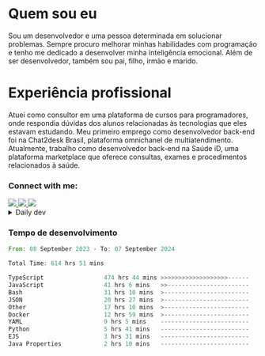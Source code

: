 # Quem sou eu
Sou um desenvolvedor e uma pessoa determinada em solucionar problemas. Sempre procuro melhorar minhas habilidades com programação e tenho me dedicado a desenvolver minha inteligência emocional. Além de ser desenvolvedor, também sou pai, filho, irmão e marido.

# Experiência profissional
Atuei como consultor em uma plataforma de cursos para programadores, onde respondia dúvidas dos alunos relacionadas às tecnologias que eles estavam estudando.
Meu primeiro emprego como desenvolvedor back-end foi na Chat2desk Brasil, plataforma omnichanel de multiatendimento.
Atualmente, trabalho como desenvolvedor back-end na Saúde iD, uma plataforma marketplace que oferece consultas, exames e procedimentos relacionados à saúde.

### Connect with me:
<a href="https://www.linkedin.com/in/theusmoreira" target="_blank" >
<img src="https://img.shields.io/badge/linkedin-%230077B5.svg?&style=for-the-badge&logo=linkedin&logoColor=white ">
</a>
<a href="https://www.instagram.com/matheus.s.moreira/" target="_blank">
<img src="https://img.shields.io/badge/instagram-%23E4405F.svg?&style=for-the-badge&logo=instagram&logoColor=white">
</a>
<a href="mailto:matheussm301@gmail.com"  target="_blank">
<img src="https://img.shields.io/badge/gmail-%23E4405F.svg?&style=for-the-badge&logo=gmail&logoColor=white">
</a>


<details>
  <summary>Daily dev </summary>
<p>
  <a href="https://app.daily.dev/matheussantos"><img src="https://github.com/matheus-santos-moreira/matheus-santos-moreira/blob/master/devcard.svg" width="200" alt="Matheus Santos's Dev Card"/></a>
 </p>
</details>

<h3>Tempo de desenvolvimento</h3>

<!--START_SECTION:waka-->

```rust
From: 08 September 2023 - To: 07 September 2024

Total Time: 614 hrs 51 mins

TypeScript                 474 hrs 44 mins >>>>>>>>>>>>>>>>>>>------   75.11 %
JavaScript                 41 hrs 6 mins   >>-----------------------   06.50 %
Bash                       31 hrs 10 mins  >------------------------   04.93 %
JSON                       20 hrs 27 mins  >------------------------   03.24 %
Other                      17 hrs 10 mins  >------------------------   02.72 %
Docker                     12 hrs 59 mins  >------------------------   02.06 %
YAML                       9 hrs 5 mins    -------------------------   01.44 %
Python                     5 hrs 41 mins   -------------------------   00.90 %
EJS                        3 hrs 31 mins   -------------------------   00.56 %
Java Properties            2 hrs 10 mins   -------------------------   00.34 %
```

<!--END_SECTION:waka-->

